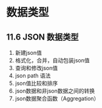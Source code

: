 # 数据类型

## 11.6 JSON 数据类型

1. 新建json值
2. 格式化，合并，自动包装json值
3. 查询和修改json值
4. json path 语法
5. json值比较和排序
6. json数据和非json数据之间的转换
7. json数据聚合函数（Aggregation）